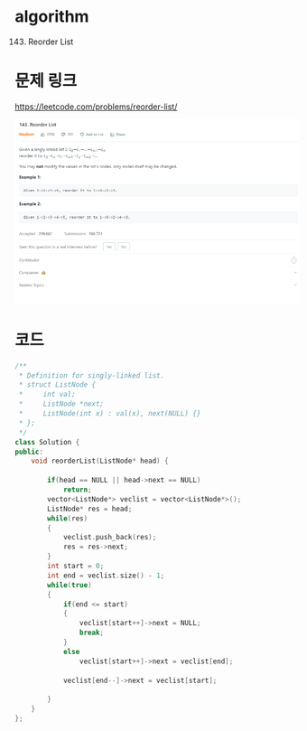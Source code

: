 ﻿# algorithm 
143. Reorder List
  

# 문제 링크    
https://leetcode.com/problems/reorder-list/  


![title](https://github.com/jungmin3834/algorithm/blob/master/image/reorder-list.png)

# 코드

```cpp
/**
 * Definition for singly-linked list.
 * struct ListNode {
 *     int val;
 *     ListNode *next;
 *     ListNode(int x) : val(x), next(NULL) {}
 * };
 */
class Solution {
public:
    void reorderList(ListNode* head) {
       
        if(head == NULL || head->next == NULL)
            return;
        vector<ListNode*> veclist = vector<ListNode*>();
        ListNode* res = head;
        while(res)
        {
            veclist.push_back(res);
            res = res->next;
        }
        int start = 0;
        int end = veclist.size() - 1;
        while(true)
        {
            if(end <= start)
            {
                veclist[start++]->next = NULL;
                break;
            }
            else
                veclist[start++]->next = veclist[end];
            
            veclist[end--]->next = veclist[start];
      
        }
    }
};

```
